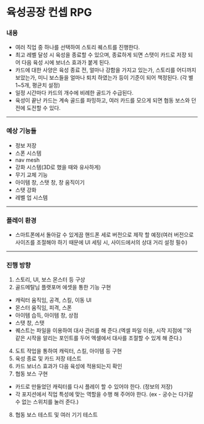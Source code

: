# 육성공장 컨셉 RPG


### 내용

- 여러 직업 중 하나를 선택하여 스토리 퀘스트를 진행한다.
- 최고 레벨 달성 시 육성을 종료할 수 있으며, 종료하게 되면 스탯이 카드로 저장 되어 다음 육성 시에 보너스 효과가 붙게 된다.
- 카드에 대한 사양은 육성 종료 전, 얼마나 강함을 가지고 있는가, 스토리를 어디까지 보았는가, 미니 보스들을 얼마나 퇴치 하였는가 등이 기준이 되어 책정된다. (각 별 1~5개, 평균치 설정)
- 일정 시간마다 카드의 개수에 비례한 골드가 수급된다.
- 육성이 끝난 카드는 계속 골드를 파밍하고, 여러 카드를 모으게 되면 협동 보스와 던전에 도전할 수 있다.

<hr>

### 예상 기능들

- 정보 저장
- 스폰 시스템
- nav mesh
- 강화 시스템(3D로 했을 때와 유사하게)
- 무기 교체 기능 
- 아이템 창, 스탯 창, 창 움직이기
- 스탯 강화
- 레벨 업 시스템


<hr>

### 플레이 환경

- 스마트폰에서 돌아갈 수 있게끔 핸드폰 세로 버전으로 제작 할 예정(여러 버전으로 사이즈를 조절해야 하기 때문에 UI 세팅 시, 사이드에서의 상대 거리 설정 필수)

<hr>

### 진행 방향

1. 스토리, UI, 보스 몬스터 등 구상
2. 골드메탈님 플랫포머 에셋을 통한 기능 구현
  - 캐릭터 움직임, 공격, 스킬, 이동 UI
  - 몬스터 움직임, 피격, 스폰
  - 아이템 습득, 아이템 창, 상점
  - 스탯 창, 스탯
  - 퀘스트는 파일을 이용하여 대사 관리를 해 준다.(엑셀 파일 이용, 시작 지점에 ''와 같은 시작을 알리는 포인트를 두어 엑셀에서 대사를 조절할 수 있게 해 준다.)
4. 도트 작업을 통하여 캐릭터, 스킬, 아이템 등 구현
5. 육성 종료 및 카드 저장 테스트
6. 카드 보너스 효과가 다음 육성에 적용되는지 확인
7. 협동 보스 구현
  - 카드로 만들었던 캐릭터를 다시 플레이 할 수 있어야 한다. (정보의 저장)
  - 각 포지션에서 직업 특성에 맞는 역할을 수행 해 주어야 한다. (ex - 궁수는 다가갈 수 없는 스위치를 눌러 준다.)
8. 협동 보스 테스트 및 여러 기기 테스트



